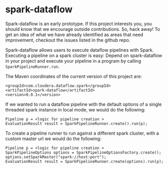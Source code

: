 spark-dataflow
==============

Spark-dataflow is an early prototype. If this project interests you, you should know that we
encourage outside contributions. So, hack away! To get an idea of what we have already identified as
areas that need improvement, checkout the issues listed in the github repo.

Spark-dataflow allows users to execute dataflow pipelines with Spark. Executing a pipeline on a
spark cluster is easy: Depend on spark-dataflow in your project and execute your pipeline in a
program by calling `SparkPipelineRunner.run`.

The Maven coordinates of the current version of this project are:

    <groupId>com.cloudera.dataflow.spark</groupId>
    <artifactId>spark-dataflow</artifactId>
    <version>0.0.1</version>

If we wanted to run a dataflow pipeline with the default options of a single threaded spark
instance in local mode, we would do the following:

    Pipeline p = <logic for pipeline creation >
    EvaluationResult result = SparkPipelineRunner.create().run(p);

To create a pipeline runner to run against a different spark cluster, with a custom master url we
would do the following:

    Pipeline p = <logic for pipeline creation >
    SparkPipelineOptions options = SparkPipelineOptionsFactory.create();
    options.setSparkMaster("spark://host:port");
    EvaluationResult result = SparkPipelineRunner.create(options).run(p);
